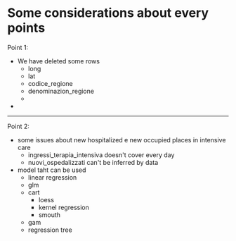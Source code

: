 # Some considerations about every points

Point 1:
  - We have deleted some rows
    - long
    - lat
    - codice_regione
    - denominazion_regione
    -
  -

---

Point 2:
  - some issues about new hospitalized e new occupied places in intensive care
    - ingressi_terapia_intensiva doesn't cover every day
    - nuovi_ospedalizzati can't be inferred by data 
  - model taht can be used
    - linear regression
    - glm
    - cart
      - loess
      - kernel regression 
      - smouth
    - gam 
    - regression tree

